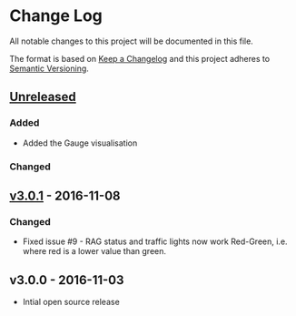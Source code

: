 # Change Log
All notable changes to this project will be documented in this file.

The format is based on [Keep a Changelog](http://keepachangelog.com/) 
and this project adheres to [Semantic Versioning](http://semver.org/).

## [Unreleased]

### Added

* Added the Gauge visualisation

### Changed

## [v3.0.1] - 2016-11-08

### Changed

* Fixed issue #9 - RAG status and traffic lights now work Red-Green, i.e. where red is a lower value than green.

## v3.0.0 - 2016-11-03

* Intial open source release

[Unreleased]: https://github.com/gchq/stroom-visualisations-dev/compare/v3.0.1...HEAD

[v3.0.1]: https://github.com/gchq/stroom-visualisations-dev/compare/v3.0.0...v3.0.1

